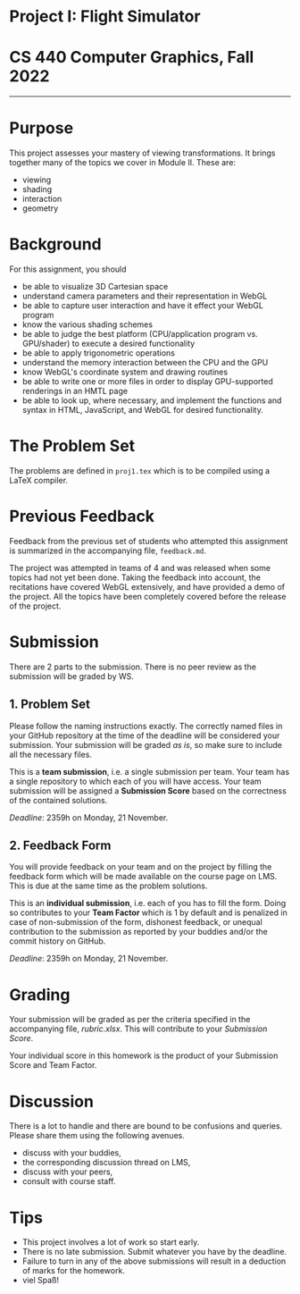 # Project I: Flight Simulator
# CS 440 Computer Graphics, Fall 2022
***

# Purpose

This project assesses your mastery of viewing transformations. It brings together many of the topics we cover in Module II. These are:

- viewing
- shading
- interaction
- geometry

# Background

For this assignment, you should
- be able to visualize 3D Cartesian space
- understand camera parameters and their representation in WebGL
- be able to capture user interaction and have it effect your WebGL program
- know the various shading schemes
- be able to judge the best platform (CPU/application program vs. GPU/shader) to execute a desired functionality
- be able to apply trigonometric operations
- understand the memory interaction between the CPU and the GPU
- know WebGL's coordinate system and drawing routines
- be able to write one or more files in order to display GPU-supported renderings in an HMTL page
- be able to look up, where necessary, and implement the functions and syntax in HTML, JavaScript, and WebGL for desired functionality.

# The Problem Set

The problems are defined in `proj1.tex` which is to be compiled using a LaTeX compiler.

# Previous Feedback

Feedback from the previous set of students who attempted this assignment is summarized in the accompanying file, `feedback.md`. 

The project was attempted in teams of 4 and was released when some topics had not yet been done. Taking the feedback into account, the recitations have covered WebGL extensively, and have provided a demo of the project. All the topics have been completely covered before the release of the project.

# Submission

There are 2 parts to the submission. There is no peer review as the submission will be graded by WS.

## 1. Problem Set

Please follow the naming instructions exactly. The correctly named files in your GitHub repository at the time of the deadline will be considered your submission. Your submission will be graded _as is_, so make sure to include all the necessary files.

This is a __team submission__, i.e. a single submission per team. Your team has a single repository to which each of you will have access. Your team submission will be assigned a __Submission Score__ based on the correctness of the contained solutions.

_Deadline_: 2359h on Monday, 21 November.

## 2. Feedback Form


You will provide feedback on your team and on the project by filling the feedback form which will be made available on the course page on LMS. This is due at the same time as the problem solutions.

This is an __individual submission__, i.e. each of you has to fill the form. Doing so contributes to your __Team Factor__ which is 1 by default and is penalized in case of non-submission of the form, dishonest feedback, or unequal contribution to the submission as reported by your buddies and/or the commit history on GitHub.

_Deadline_: 2359h on Monday, 21 November.

# Grading

Your submission will be graded as per the criteria specified in the accompanying file, _rubric.xlsx_. This will contribute to your _Submission Score_.

Your individual score in this homework is the product of your Submission Score and Team Factor.

# Discussion

There is a lot to handle and there are bound to be confusions and queries. Please share them using the following avenues.

- discuss with your buddies,
- the corresponding discussion thread on LMS,
- discuss with your peers,
- consult with course staff.

# Tips

- This project involves a lot of work so start early.
- There is no late submission. Submit whatever you have by the deadline.
- Failure to turn in any of the above submissions will result in a deduction of marks for the homework.
- viel Spaß!
